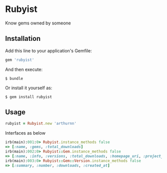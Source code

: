 # Rubyist

Know gems owned by someone

## Installation

Add this line to your application's Gemfile:

```ruby
gem 'rubyist'
```

And then execute:

    $ bundle

Or install it yourself as:

    $ gem install rubyist

## Usage

```ruby
rubyist = Rubyist.new 'arthurnn'
```

Interfaces as below

```ruby
irb(main):001:0> Rubyist.instance_methods false
=> [:name, :gems, :total_downloads]
irb(main):002:0> Rubyist::Gem.instance_methods false
=> [:name, :info, :versions, :total_downloads, :homepage_uri, :project_uri]
irb(main):003:0> Rubyist::Gem::Version.instance_methods false
=> [:summary, :number, :downloads, :created_at]
```

